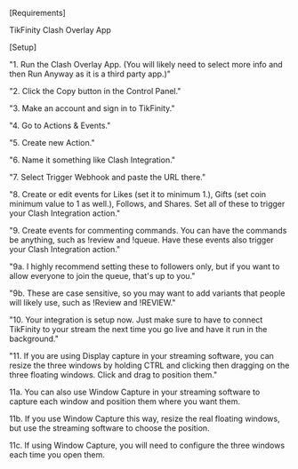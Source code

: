 [Requirements]

TikFinity
Clash Overlay App

[Setup]


"1. Run the Clash Overlay App. (You will likely need to select more info and then Run Anyway as it is a third party app.)"

"2. Click the Copy button in the Control Panel."

"3. Make an account and sign in to TikFinity."

"4. Go to Actions & Events."

"5. Create new Action."

"6. Name it something like Clash Integration."

"7. Select Trigger Webhook and paste the URL there."

"8. Create or edit events for Likes (set it to minimum 1.), Gifts (set coin minimum value to 1 as well.), Follows, and Shares. Set all of these to trigger your Clash Integration action."

"9. Create events for commenting commands. You can have the commands be anything, such as !review and !queue. Have these events also trigger your Clash Integration action."

"9a. I highly recommend setting these to followers only, but if you want to allow everyone to join the queue, that's up to you."

"9b. These are case sensitive, so you may want to add variants that people will likely use, such as !Review and !REVIEW."

"10. Your integration is setup now. Just make sure to have to connect TikFinity to your stream the next time you go live and have it run in the background."

"11. If you are using Display capture in your streaming software, you can resize the three windows by holding CTRL and clicking then dragging on the three floating windows. Click and drag to position them."

11a. You can also use Window Capture in your streaming software to capture each window and position them where you want them.

11b. If you use Window Capture this way, resize the real floating windows, but use the streaming software to choose the position.

11c. If using Window Capture, you will need to configure the three windows each time you open them.
